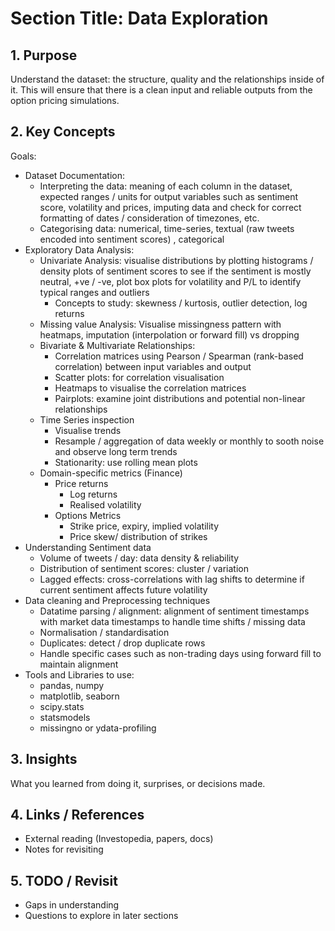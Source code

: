 # Section Title: Data Exploration

## 1. Purpose
Understand the dataset: the structure, quality and the relationships inside of it. This will ensure that there is a clean input and reliable outputs from the option pricing simulations. 
## 2. Key Concepts

Goals: 
* Dataset Documentation:
	* Interpreting the data: meaning of each column in the dataset, expected ranges / units for output variables such as sentiment score, volatility and prices, imputing data and check for correct formatting of dates / consideration of timezones, etc. 
	* Categorising data: numerical, time-series, textual (raw tweets encoded into sentiment scores) , categorical 
* Exploratory Data Analysis: 
	* Univariate Analysis: visualise distributions by plotting histograms / density plots of sentiment scores to see if the sentiment is mostly neutral, +ve / -ve, plot box plots for volatility and P/L to identify typical ranges and outliers
		* Concepts to study: skewness / kurtosis, outlier detection, log returns 
	* Missing value Analysis: Visualise missingness pattern with heatmaps, imputation (interpolation or forward fill) vs dropping 
	* Bivariate & Multivariate Relationships: 
		* Correlation matrices using Pearson / Spearman (rank-based correlation) between input variables and output 
		* Scatter plots: for correlation visualisation 
		* Heatmaps to visualise the correlation matrices 
		* Pairplots: examine joint distributions and potential non-linear relationships 
	* Time Series inspection
		* Visualise trends 
		* Resample / aggregation of data weekly or monthly to sooth noise and observe long term trends 
		* Stationarity: use rolling mean plots
	* Domain-specific metrics (Finance)
		* Price returns 
			* Log returns 
			* Realised volatility 
		* Options Metrics 
			* Strike price, expiry, implied volatility 
			* Price skew/ distribution of strikes
* Understanding Sentiment data 
	* Volume of tweets / day: data density & reliability 
	* Distribution of sentiment scores: cluster / variation 
	* Lagged effects: cross-correlations with lag shifts to determine if current sentiment affects future volatility 
* Data cleaning and Preprocessing techniques 
	* Datatime parsing / alignment: alignment of sentiment timestamps with market data timestamps to handle time shifts / missing data
	* Normalisation / standardisation
	* Duplicates: detect / drop duplicate rows
	* Handle specific cases such as non-trading days using forward fill to maintain alignment 
* Tools and Libraries to use: 
	* pandas, numpy 
	* matplotlib, seaborn 
	* scipy.stats 
	* statsmodels 
	* missingno or ydata-profiling 

## 3. Insights
What you learned from doing it, surprises, or decisions made.

## 4. Links / References
- External reading (Investopedia, papers, docs)
- Notes for revisiting

## 5. TODO / Revisit
- Gaps in understanding
- Questions to explore in later sections